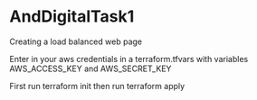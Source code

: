 # AndDigitalTask1
Creating a load balanced web page

Enter in your aws credentials in a terraform.tfvars with variables AWS_ACCESS_KEY and AWS_SECRET_KEY

First run terraform init
then run terraform apply
